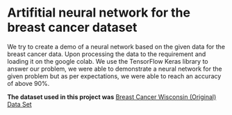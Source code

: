 # Artifitial neural network for the breast cancer dataset

We try to create a demo of a neural network based on the given data for the breast cancer data. Upon processing the data to the requirement and loading it on the google colab. We use the TensorFlow Keras library to answer our problem, we were able to demonstrate a neural network for the given problem but as per expectations, we were able to reach an accuracy of above 90%.

**The dataset used in this project was** [Breast Cancer Wisconsin (Original) Data Set](<https://archive.ics.uci.edu/ml/datasets/breast+cancer+wisconsin+(original)>)
